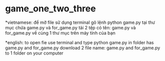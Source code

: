 ﻿# game_one_two_three
*vietnamese: để mỡ file sữ dụng terminal gõ lệnh python game.py tại thư mục chứa game.py và for_game.py
tải 2 tệp có tên: game.py và for_game.py về cùng 1 thư mục trên máy tính của bạn

*english: to open fie use terminal and type python game.py in folder has game.py and for_game.py
download 2 file name: game.py and for_game.py to 1 folder on your computer 
